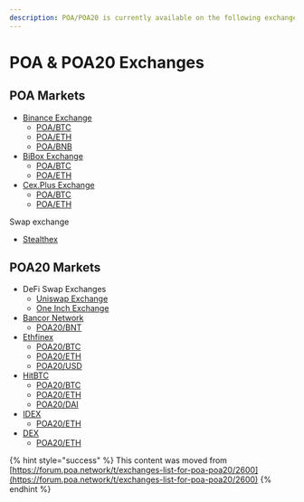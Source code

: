 ```yaml
---
description: POA/POA20 is currently available on the following exchanges.
---
```


# POA & POA20 Exchanges

## POA Markets

* [Binance Exchange](https://binance.com/)
  * [POA/BTC](https://www.binance.com/en/trade/POA_BTC)
  * [POA/ETH](https://www.binance.com/en/trade/POA_ETH)
  * [POA/BNB](https://www.binance.com/en/trade/POA_BNB)
* [BiBox Exchange](https://bibox.com/)
  * [POA/BTC](https://www.bibox.com/exchange?coinPair=POA_BTC)
  * [POA/ETH](https://www.bibox.com/exchange?coinPair=POA_ETH)
* [Cex.Plus Exchange](https://cex.plus/)
  * [POA/BTC](https://cex.plus/market/poa_btc)
  * [POA/ETH](https://cex.plus/market/poa_eth)

Swap exchange

* [Stealthex](https://stealthex.io/)

## POA20 Markets

* DeFi Swap Exchanges
  * [Uniswap Exchange](https://uniswap.exchange/swap)
  * [One Inch Exchange](https://1inch.exchange)
* [Bancor Network](https://www.bancor.network/)
  * [POA20/BNT](https://www.bancor.network/communities/5af31ea96f1d0f00018b2c80/about)
* [Ethfinex](https://www.ethfinex.com/)
  * [POA20/BTC](https://www.ethfinex.com/t/POA:BTC)
  * [POA20/ETH](https://www.ethfinex.com/t/POA:ETH)
  * [POA20/USD](https://www.ethfinex.com/t/POA:USD)
* [HitBTC](https://hitbtc.com/)
  * [POA20/BTC](https://hitbtc.com/POA20-to-BTC)
  * [POA20/ETH](https://hitbtc.com/POA20-to-ETH)
  * [POA20/DAI](https://hitbtc.com/POA20-to-DAI)
* [IDEX](https://idex.market/eth/poa20)
  * [POA20/ETH](https://idex.market/eth/poa20)
* [DEX](https://www.dex.io/trade/POA20-ETH)
  * [POA20/ETH](https://www.dex.io/trade/POA20-ETH)

{% hint style="success" %}
This content was moved from [https://forum.poa.network/t/exchanges-list-for-poa-poa20/2600](https://forum.poa.network/t/exchanges-list-for-poa-poa20/2600)
{% endhint %}

